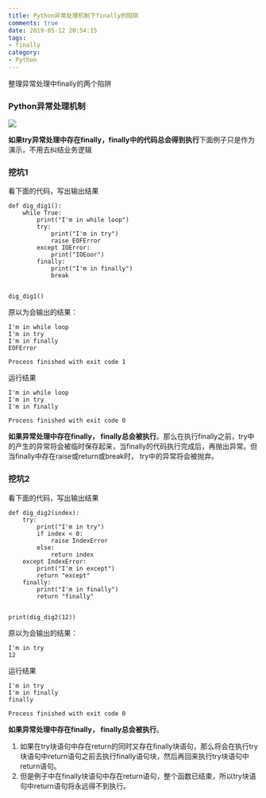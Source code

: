 ```yaml
---
title: Python异常处理机制下finally的陷阱
comments: true
date: 2019-05-12 20:54:15
tags:
- finally
category:
- Python
---
```


整理异常处理中finally的两个陷阱
<!--more-->
### Python异常处理机制
![](https://i.loli.net/2019/05/12/5cd81ac89751d.gif)

**如果try异常处理中存在finally，finally中的代码总会得到执行**下面例子只是作为演示，不用去纠结业务逻辑
### 挖坑1
看下面的代码，写出输出结果
```
def dig_dig1():
    while True:
        print("I'm in while loop")
        try:
            print("I'm in try")
            raise EOFError
        except IOError:
            print("IOEoor")
        finally:
            print("I'm in finally")
            break


dig_dig1()
```
原以为会输出的结果：
```
I'm in while loop
I'm in try
I'm in finally
EOFError

Process finished with exit code 1
```
运行结果
```
I'm in while loop
I'm in try
I'm in finally

Process finished with exit code 0
```
**如果异常处理中存在finally， finally总会被执行**。那么在执行finally之前，try中的产生的异常将会被临时保存起来，当finally的代码执行完成后，再抛出异常。但当finally中存在raise或return或break时， try中的异常将会被抛弃。
### 挖坑2
看下面的代码，写出输出结果
```
def dig_dig2(index):
    try:
        print("I'm in try")
        if index < 0:
            raise IndexError
        else:
            return index
    except IndexError:
        print("I'm in except")
        return "except"
    finally:
        print("I'm in finally")
        return "finally"


print(dig_dig2(12))
```
原以为会输出的结果：
```
I'm in try
12
```
运行结果
```
I'm in try
I'm in finally
finally

Process finished with exit code 0

```
**如果异常处理中存在finally， finally总会被执行**。
1. 如果在try块语句中存在return的同时又存在finally块语句，那么将会在执行try块语句中return语句之前去执行finally语句块，然后再回来执行try块语句中return语句。
2. 但是例子中在finally块语句中存在return语句，整个函数已结束，所以try块语句中return语句将永远得不到执行。
